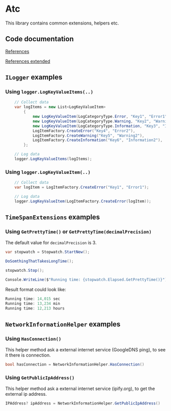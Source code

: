 # Atc

This library contains common extensions, helpers etc.

## Code documentation

[References](https://github.com/atc-net/atc/blob/main/docs/CodeDoc/Atc/Index.md)

[References extended](https://github.com/atc-net/atc/blob/main/docs/CodeDoc/Atc/IndexExtended.md)

## `ILogger` examples

### Using `logger.LogKeyValueItems(..)`

```csharp
    // Collect data
    var logItems = new List<LogKeyValueItem>
        {
            new LogKeyValueItem(LogCategoryType.Error, "Key1", "Error1"),
            new LogKeyValueItem(LogCategoryType.Warning, "Key2", "Warning1"),
            new LogKeyValueItem(LogCategoryType.Information, "Key3", "Information1"),
            LogItemFactory.CreateError("Key4", "Error2"),
            LogItemFactory.CreateWarning("Key5", "Warning2"),
            LogItemFactory.CreateInformation("Key6", "Information2"),
        };

    // Log data
    logger.LogKeyValueItems(logItems);
```

### Using `logger.LogKeyValueItem(..)`

```csharp
    // Collect data
    var logItem = LogItemFactory.CreateError("Key1", "Error1");

    // Log data
    logger.LogKeyValueItem(LogItemFactory.CreateError(logItem));
```

## `TimeSpanExtensions` examples

### Using `GetPrettyTime()` or `GetPrettyTime(decimalPrecision)`

The default value for `decimalPrecision` is 3.

```csharp
var stopwatch = Stopwatch.StartNew();

DoSomthingThatTakesLongTime();

stopwatch.Stop();

Console.WriteLine($"Running time: {stopwatch.Elapsed.GetPrettyTime()}");
```

Result format could look like:

```powershell
Running time: 14,015 sec
Running time: 13,234 min
Running time: 12,213 hours
```

## `NetworkInformationHelper` examples

### Using `HasConnection()`

This helper method ask a external internet service (GoogleDNS ping), to see it there is connection.

```csharp
bool hasConnection = NetworkInformationHelper.HasConnection()
```

### Using `GetPublicIpAddress()`

This helper method ask a external internet service (ipify.org), to get the external ip address.

```csharp
IPAddress? ipAddress = NetworkInformationHelper.GetPublicIpAddress()
```
